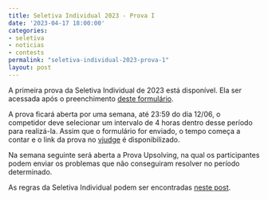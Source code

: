 ```yaml
---
title: Seletiva Individual 2023 - Prova I
date: '2023-04-17 18:00:00'
categories:
- seletiva
- noticias
- contests
permalink: "seletiva-individual-2023-prova-1"
layout: post
---
```


A primeira prova da Seletiva Individual de 2023 está disponível. Ela ser acessada após o preenchimento [deste formulário](https://forms.gle/Vn7N8Bst85bXhSzw8).

A prova ficará aberta por uma semana, até 23:59 do dia 12/06, o competidor deve selecionar um intervalo de 4 horas dentro desse período para realizá-la. Assim que o formulário for enviado, o tempo começa a contar e o link da prova no [vjudge](https://vjudge.net) é disponibilizado.

Na semana seguinte será aberta a Prova Upsolving, na qual os participantes podem enviar os problemas que não conseguiram resolver no período determinado.

As regras da Seletiva Individual podem ser encontradas [neste post](seletiva-individual-2023).
